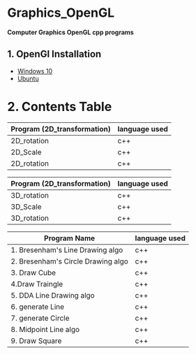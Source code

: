 # Graphics_OpenGL
**Computer  Graphics OpenGL cpp programs**

## 1. OpenGl Installation 

- [Windows 10](https://medium.com/@bhargav.chippada/how-to-setup-opengl-on-mingw-w64-in-windows-10-64-bits-b77f350cea7e)
- [Ubuntu](https://askubuntu.com/questions/96087/how-to-install-opengl-glut-libraries)

# 2. Contents Table

| Program (2D_transformation)          | language used|
|--------------------------------------|--------------|
|2D_rotation                           |  c++         |
|2D_Scale                              |  c++         |
|2D_rotation                           |  c++         |


| Program (2D_transformation)          | language used|
|--------------------------------------|--------------|
|3D_rotation                           |  c++         |
|3D_Scale                              |  c++         |
|3D_rotation                           |  c++         |



| Program Name                         | language used|
|--------------------------------------|--------------|
|1. Bresenham's Line Drawing algo      |  c++         |
|2. Bresenham's Circle Drawing algo    |  c++         |
|3. Draw Cube                          |  c++         |
|4.Draw Traingle                       |  c++         |
|5. DDA Line Drawing algo              |  c++         |
|6. generate Line                      |  c++         |
|7. generate Circle                    |  c++         |
|8. Midpoint Line algo                 |  c++         |
|9. Draw Square                        |  c++         |





